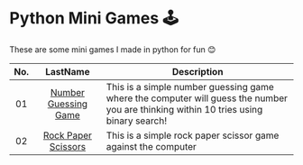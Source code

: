 # Python Mini Games 🕹️
These are some mini games I made in python for fun 😊

| No.    | LastName      | Description  |
| :----: |   :---:       | -------- |
| 01     | [Number Guessing Game](https://github.com/joderson/python-mini-games/tree/main/Number%20Guessing%20Game)| This is a simple number guessing game where the computer will guess the number you are thinking within 10 tries using binary search!   |
| 02     | [Rock Paper Scissors](https://github.com/joderson/python-mini-games/tree/main/Rock%20Paper%20Scissors)| This is a simple rock paper scissor game against the computer |
